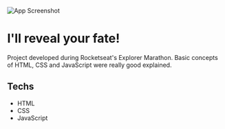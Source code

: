 ![App Screenshot](https://i.ibb.co/Qm2JkgQ/maratona.png)


# I'll reveal your fate!

Project developed during Rocketseat's Explorer Marathon.
Basic concepts of HTML, CSS and JavaScript were really good explained.



## Techs

- HTML
- CSS
- JavaScript
